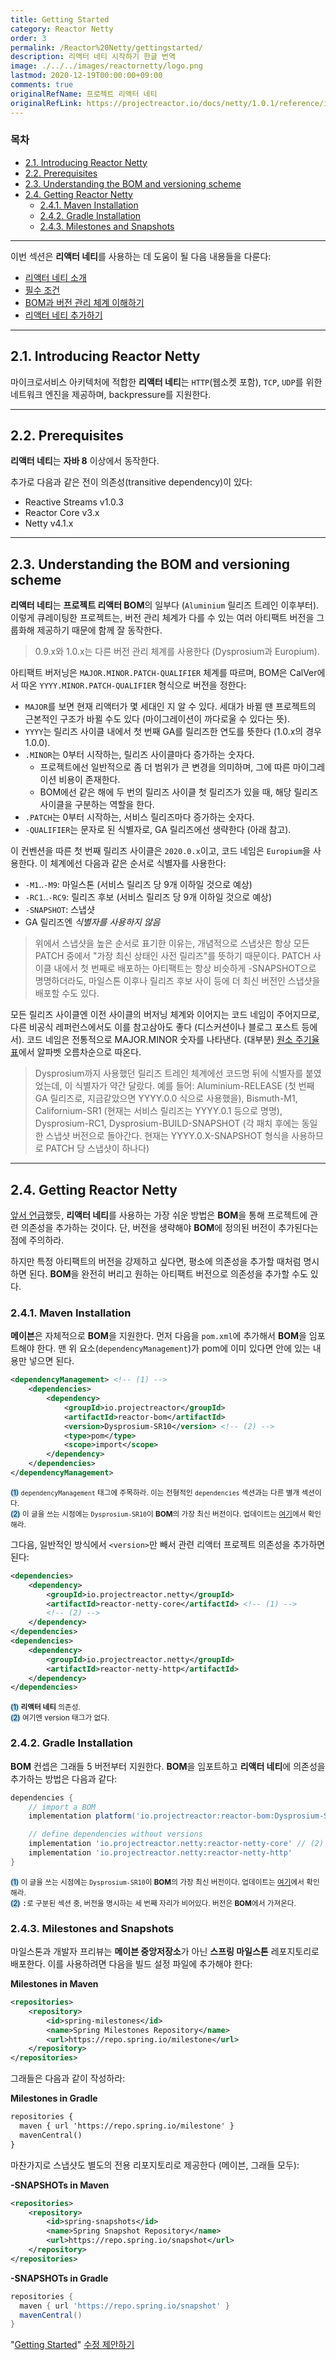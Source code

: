 ```yaml
---
title: Getting Started
category: Reactor Netty
order: 3
permalink: /Reactor%20Netty/gettingstarted/
description: 리액터 네티 시작하기 한글 번역
image: ./../../images/reactornetty/logo.png
lastmod: 2020-12-19T00:00:00+09:00
comments: true
originalRefName: 프로젝트 리액터 네티
originalRefLink: https://projectreactor.io/docs/netty/1.0.1/reference/index.html#getting-started
---
```


### 목차

- [2.1. Introducing Reactor Netty](#21-introducing-reactor-netty)
- [2.2. Prerequisites](#22-prerequisites)
- [2.3. Understanding the BOM and versioning scheme](#23-understanding-the-bom-and-versioning-scheme)
- [2.4. Getting Reactor Netty](#24-getting-reactor-netty)
  + [2.4.1. Maven Installation](#241-maven-installation)
  + [2.4.2. Gradle Installation](#242-gradle-installation)
  + [2.4.3. Milestones and Snapshots](#243-milestones-and-snapshots)

---

이번 섹션은 **리액터 네티**를 사용하는 데 도움이 될 다음 내용들을 다룬다:

- [리액터 네티 소개](#21-introducing-reactor-netty)
- [필수 조건](#22-prerequisites)
- [BOM과 버전 관리 체계 이해하기](#23-understanding-the-bom-and-versioning-scheme)
- [리액터 네티 추가하기](#24-getting-reactor-netty)

---

## 2.1. Introducing Reactor Netty

마이크로서비스 아키텍처에 적합한 **리액터 네티**는 `HTTP`(웹소켓 포함), `TCP`, `UDP`를 위한 네트워크 엔진을 제공하며, backpressure를 지원한다.

---

## 2.2. Prerequisites

**리액터 네티**는 **자바 8** 이상에서 동작한다.

추가로 다음과 같은 전이 의존성(transitive dependency)이 있다:

- Reactive Streams v1.0.3
- Reactor Core v3.x
- Netty v4.1.x

---

## 2.3. Understanding the BOM and versioning scheme

**리액터 네티**는 **프로젝트 리액터 BOM**의 일부다 (`Aluminium` 릴리즈 트레인 이후부터). 이렇게 큐레이팅한 프로젝트는, 버전 관리 체계가 다를 수 있는 여러 아티팩트 버전을 그룹화해 제공하기 때문에 함께 잘 동작한다.

> 0.9.x와 1.0.x는 다른 버전 관리 체계를 사용한다 (Dysprosium과 Europium).

아티팩트 버저닝은 `MAJOR.MINOR.PATCH-QUALIFIER` 체계를 따르며, BOM은 CalVer에서 따온 `YYYY.MINOR.PATCH-QUALIFIER` 형식으로 버전을 정한다:

- `MAJOR`를 보면 현재 리액터가 몇 세대인 지 알 수 있다. 세대가 바뀔 땐 프로젝트의 근본적인 구조가 바뀔 수도 있다 (마이그레이션이 까다로울 수 있다는 뜻).
- `YYYY`는 릴리즈 사이클 내에서 첫 번째 GA를 릴리즈한 연도를 뜻한다 (1.0.x의 경우 1.0.0).
- `.MINOR`는 0부터 시작하는, 릴리즈 사이클마다 증가하는 숫자다.
  - 프로젝트에선 일반적으로 좀 더 범위가 큰 변경을 의미하며, 그에 따른 마이그레이션 비용이 존재한다.
  - BOM에선 같은 해에 두 번의 릴리즈 사이클 첫 릴리즈가 있을 때, 해당 릴리즈 사이클을 구분하는 역할을 한다.
- `.PATCH`는 0부터 시작하는, 서비스 릴리즈마다 증가하는 숫자다.
- `-QUALIFIER`는 문자로 된 식별자로, GA 릴리즈에선 생략한다 (아래 참고).

이 컨벤션을 따른 첫 번째 릴리즈 사이클은 `2020.0.x`이고, 코드 네임은 `Europium`을 사용한다. 이 체계에선 다음과 같은 순서로 식별자를 사용한다:

- `-M1`..`-M9`: 마일스톤 (서비스 릴리즈 당 9개 이하일 것으로 예상)
- `-RC1`..`-RC9`: 릴리즈 후보 (서비스 릴리즈 당 9개 이하일 것으로 예상)
- `-SNAPSHOT`: 스냅샷
- GA 릴리즈엔 *식별자를 사용하지 않음*

> 위에서 스냅샷을 높은 순서로 표기한 이유는, 개념적으로 스냅샷은 항상 모든 PATCH 중에서 "가장 최신 상태인 사전 릴리즈"를 뜻하기 때문이다. PATCH 사이클 내에서 첫 번째로 배포하는 아티팩트는 항상 비슷하게 -SNAPSHOT으로 명명하더라도, 마일스톤 이후나 릴리즈 후보 사이 등에 더 최신 버전인 스냅샷을 배포할 수도 있다.

모든 릴리즈 사이클엔 이전 사이클의 버저닝 체계와 이어지는 코드 네임이 주어지므로, 다른 비공식 레퍼런스에서도 이를 참고삼아도 좋다 (디스커션이나 블로그 포스트 등에서). 코드 네임은 전통적으로 MAJOR.MINOR 숫자를 나타낸다. (대부분) [원소 주기율표](https://en.wikipedia.org/wiki/Periodic_table#Overview)에서 알파벳 오름차순으로 따온다.

> Dysprosium까지 사용했던 릴리즈 트레인 체계에선 코드명 뒤에 식별자를 붙였었는데, 이 식별자가 약간 달랐다. 예를 들어: Aluminium-RELEASE (첫 번째 GA 릴리즈로, 지금같았으면 YYYY.0.0 식으로 사용했을), Bismuth-M1, Californium-SR1 (현재는 서비스 릴리즈는 YYYY.0.1 등으로 명명), Dysprosium-RC1, Dysprosium-BUILD-SNAPSHOT (각 패치 후에는 동일한 스냅샷 버전으로 돌아간다. 현재는 YYYY.0.X-SNAPSHOT 형식을 사용하므로 PATCH 당 스냅샷이 하나다)

---

## 2.4. Getting Reactor Netty

[앞서 언급](#23-understanding-the-bom-and-versioning-scheme)했듯, **리액터 네티**를 사용하는 가장 쉬운 방법은 **BOM**을 통해 프로젝트에 관련 의존성을 추가하는 것이다. 단, 버전을 생략해야 **BOM**에 정의된 버전이 추가된다는 점에 주의하라.

하지만 특정 아티팩트의 버전을 강제하고 싶다면, 평소에 의존성을 추가할 때처럼 명시하면 된다. **BOM**을 완전히 버리고 원하는 아티팩트 버전으로 의존성을 추가할 수도 있다.

### 2.4.1. Maven Installation

**메이븐**은 자체적으로 **BOM**을 지원한다. 먼저 다음을 `pom.xml`에 추가해서 **BOM**을 임포트해야 한다. 맨 위 요소(`dependencyManagement`)가 pom에 이미 있다면 안에 있는 내용만 넣으면 된다.

```xml
<dependencyManagement> <!-- (1) -->
    <dependencies>
        <dependency>
            <groupId>io.projectreactor</groupId>
            <artifactId>reactor-bom</artifactId>
            <version>Dysprosium-SR10</version> <!-- (2) -->
            <type>pom</type>
            <scope>import</scope>
        </dependency>
    </dependencies>
</dependencyManagement>
```
<small><span style="background-color: #a9dcfc; border-radius: 50px;">(1)</span> `dependencyManagement` 태그에 주목하라. 이는 전형적인 `dependencies` 섹션과는 다른 별개 섹션이다.</small><br>
<small><span style="background-color: #a9dcfc; border-radius: 50px;">(2)</span> 이 글을 쓰는 시점에는 `Dysprosium-SR10`이 **BOM**의 가장 최신 버전이다. 업데이트는 [여기](https://github.com/reactor/reactor/releases)에서 확인해라.</small>

그다음, 일반적인 방식에서 `<version>`만 빼서 관련 리액터 프로젝트 의존성을 추가하면 된다:

```xml
<dependencies>
    <dependency>
        <groupId>io.projectreactor.netty</groupId>
        <artifactId>reactor-netty-core</artifactId> <!-- (1) -->
        <!-- (2) -->
    </dependency>
</dependencies>
<dependencies>
    <dependency>
        <groupId>io.projectreactor.netty</groupId>
        <artifactId>reactor-netty-http</artifactId>
    </dependency>
</dependencies>
```
<small><span style="background-color: #a9dcfc; border-radius: 50px;">(1)</span> **리액터 네티** 의존성.</small><br>
<small><span style="background-color: #a9dcfc; border-radius: 50px;">(2)</span> 여기엔 version 태그가 없다.</small>

### 2.4.2. Gradle Installation

**BOM** 컨셉은 그래들 5 버전부터 지원한다. **BOM**을 임포트하고 **리액터 네티**에 의존성을 추가하는 방법은 다음과 같다:

```groovy
dependencies {
    // import a BOM
    implementation platform('io.projectreactor:reactor-bom:Dysprosium-SR10') // (1)

    // define dependencies without versions
    implementation 'io.projectreactor.netty:reactor-netty-core' // (2)
    implementation 'io.projectreactor.netty:reactor-netty-http'
}
```
<small><span style="background-color: #a9dcfc; border-radius: 50px;">(1)</span> 이 글을 쓰는 시점에는 `Dysprosium-SR10`이 **BOM**의 가장 최신 버전이다. 업데이트는 [여기](https://github.com/reactor/reactor/releases)에서 확인해라.</small><br>
<small><span style="background-color: #a9dcfc; border-radius: 50px;">(2)</span> </small>`:`<small>로 구분된 섹션 중, 버전을 명시하는 세 번째 자리가 비어있다. 버전은 **BOM**에서 가져온다.</small>

### 2.4.3. Milestones and Snapshots

마일스톤과 개발자 프리뷰는 **메이븐 중앙저장소**가 아닌 **스프링 마일스톤** 레포지토리로 배포한다. 이를 사용하려면 다음을 빌드 설정 파일에 추가해야 한다:

**Milestones in Maven**

```xml
<repositories>
	<repository>
		<id>spring-milestones</id>
		<name>Spring Milestones Repository</name>
		<url>https://repo.spring.io/milestone</url>
	</repository>
</repositories>
```

그래들은 다음과 같이 작성하라:

**Milestones in Gradle**

```xml
repositories {
  maven { url 'https://repo.spring.io/milestone' }
  mavenCentral()
}
```

마찬가지로 스냅샷도 별도의 전용 리포지토리로 제공한다 (메이븐, 그래들 모두):

**-SNAPSHOTs in Maven**

```xml
<repositories>
	<repository>
		<id>spring-snapshots</id>
		<name>Spring Snapshot Repository</name>
		<url>https://repo.spring.io/snapshot</url>
	</repository>
</repositories>
```

**-SNAPSHOTs in Gradle**

```groovy
repositories {
  maven { url 'https://repo.spring.io/snapshot' }
  mavenCentral()
}
```

"[Getting Started](https://projectreactor.io/docs/netty/1.0.1/reference/index.html#getting-started)" [수정 제안하기](https://github.com/reactor/reactor-netty/edit/master/docs/asciidoc/getting-started.adoc)